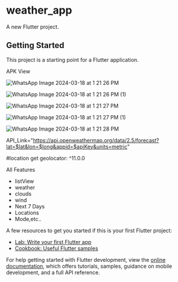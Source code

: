 # weather_app

A new Flutter project.

## Getting Started

This project is a starting point for a Flutter application.

APK View

![WhatsApp Image 2024-03-18 at 1 21 26 PM](https://github.com/Gopalbhalala/Weather-App/assets/101122842/ebab71f7-7177-4dee-96bc-2a55552e7a94)

![WhatsApp Image 2024-03-18 at 1 21 26 PM (1)](https://github.com/Gopalbhalala/Weather-App/assets/101122842/0812ba93-60b6-403a-983f-250b3f58013d)

![WhatsApp Image 2024-03-18 at 1 21 27 PM](https://github.com/Gopalbhalala/Weather-App/assets/101122842/66605d6b-33ee-4f4a-826f-8919b0ebb786)

![WhatsApp Image 2024-03-18 at 1 21 27 PM (1)](https://github.com/Gopalbhalala/Weather-App/assets/101122842/359d3231-8da8-4d2e-ab16-4f9f50eb99dd)

![WhatsApp Image 2024-03-18 at 1 21 28 PM](https://github.com/Gopalbhalala/Weather-App/assets/101122842/cca7c441-ea8b-48c2-9430-fa771ffc30e2)

API_Link="https://api.openweathermap.org/data/2.5/forecast?lat=$lat&lon=$long&appid=$apiKey&units=metric"

#location get
geolocator: ^11.0.0

All Features 
 * listView
 * weather
 * clouds
 * wind
 * Next 7 Days
 * Locations
 * Mode,etc..

A few resources to get you started if this is your first Flutter project:

- [Lab: Write your first Flutter app](https://docs.flutter.dev/get-started/codelab)
- [Cookbook: Useful Flutter samples](https://docs.flutter.dev/cookbook)

For help getting started with Flutter development, view the
[online documentation](https://docs.flutter.dev/), which offers tutorials,
samples, guidance on mobile development, and a full API reference.
